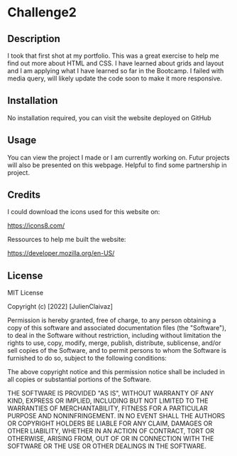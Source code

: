 # Challenge2

## Description
I took that first shot at my portfolio. This was a great exercise to help me find out more about HTML and CSS. I have learned about grids and layout and I am applying what I have learned so far in the Bootcamp. I failed with media query, will likely update the code soon to make it more responsive.

## Installation
No installation required, you can visit the website deployed on GitHub

## Usage
You can view the project I made or I am currently working on. Futur projects will also be presented on this webpage. Helpful to find some partnership in project.

## Credits 

I could download the icons used for this website on:

https://icons8.com/ 

Ressources to help me built the website:

https://developer.mozilla.org/en-US/


## License

MIT License

Copyright (c) [2022] [JulienClaivaz]

Permission is hereby granted, free of charge, to any person obtaining a copy of this software and associated documentation files (the "Software"), to deal in the Software without restriction, including without limitation the rights to use, copy, modify, merge, publish, distribute, sublicense, and/or sell copies of the Software, and to permit persons to whom the Software is furnished to do so, subject to the following conditions:

The above copyright notice and this permission notice shall be included in all copies or substantial portions of the Software.

THE SOFTWARE IS PROVIDED "AS IS", WITHOUT WARRANTY OF ANY KIND, EXPRESS OR IMPLIED, INCLUDING BUT NOT LIMITED TO THE WARRANTIES OF MERCHANTABILITY, FITNESS FOR A PARTICULAR PURPOSE AND NONINFRINGEMENT. IN NO EVENT SHALL THE AUTHORS OR COPYRIGHT HOLDERS BE LIABLE FOR ANY CLAIM, DAMAGES OR OTHER LIABILITY, WHETHER IN AN ACTION OF CONTRACT, TORT OR OTHERWISE, ARISING FROM, OUT OF OR IN CONNECTION WITH THE SOFTWARE OR THE USE OR OTHER DEALINGS IN THE SOFTWARE.

